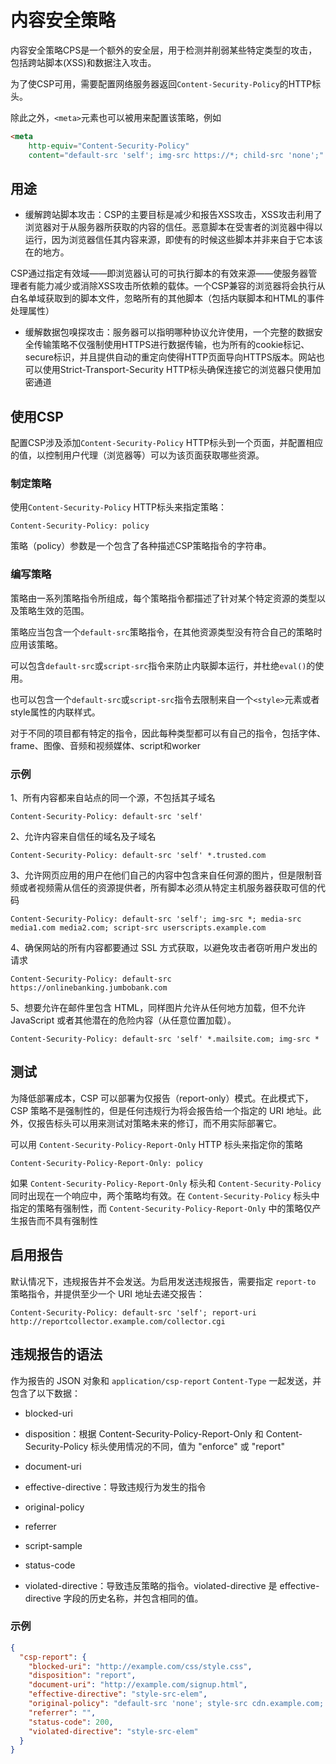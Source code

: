 # 内容安全策略

内容安全策略CPS是一个额外的安全层，用于检测并削弱某些特定类型的攻击，包括跨站脚本(XSS)和数据注入攻击。


为了使CSP可用，需要配置网络服务器返回`Content-Security-Policy`的HTTP标头。

除此之外，`<meta>`元素也可以被用来配置该策略，例如
```html
<meta 
    http-equiv="Content-Security-Policy"
    content="default-src 'self'; img-src https://*; child-src 'none';" />
```

## 用途

- 缓解跨站脚本攻击：CSP的主要目标是减少和报告XSS攻击，XSS攻击利用了浏览器对于从服务器所获取的内容的信任。恶意脚本在受害者的浏览器中得以运行，因为浏览器信任其内容来源，即使有的时候这些脚本并非来自于它本该在的地方。

CSP通过指定有效域——即浏览器认可的可执行脚本的有效来源——使服务器管理者有能力减少或消除XSS攻击所依赖的载体。一个CSP兼容的浏览器将会执行从白名单域获取到的脚本文件，忽略所有的其他脚本（包括内联脚本和HTML的事件处理属性）

- 缓解数据包嗅探攻击：服务器可以指明哪种协议允许使用，一个完整的数据安全传输策略不仅强制使用HTTPS进行数据传输，也为所有的cookie标记、secure标识，并且提供自动的重定向使得HTTP页面导向HTTPS版本。网站也可以使用Strict-Transport-Security HTTP标头确保连接它的浏览器只使用加密通道

## 使用CSP
配置CSP涉及添加`Content-Security-Policy` HTTP标头到一个页面，并配置相应的值，以控制用户代理（浏览器等）可以为该页面获取哪些资源。

### 制定策略
使用`Content-Security-Policy` HTTP标头来指定策略：

```
Content-Security-Policy: policy
```

策略（policy）参数是一个包含了各种描述CSP策略指令的字符串。

### 编写策略
策略由一系列策略指令所组成，每个策略指令都描述了针对某个特定资源的类型以及策略生效的范围。

策略应当包含一个`default-src`策略指令，在其他资源类型没有符合自己的策略时应用该策略。

可以包含`default-src`或`script-src`指令来防止内联脚本运行，并杜绝`eval()`的使用。

也可以包含一个`default-src`或`script-src`指令去限制来自一个`<style>`元素或者style属性的内联样式。

对于不同的项目都有特定的指令，因此每种类型都可以有自己的指令，包括字体、frame、图像、音频和视频媒体、script和worker

### 示例

1、所有内容都来自站点的同一个源，不包括其子域名

```
Content-Security-Policy: default-src 'self'
```

2、允许内容来自信任的域名及子域名

```
Content-Security-Policy: default-src 'self' *.trusted.com
```

3、允许网页应用的用户在他们自己的内容中包含来自任何源的图片，但是限制音频或者视频需从信任的资源提供者，所有脚本必须从特定主机服务器获取可信的代码

```
Content-Security-Policy: default-src 'self'; img-src *; media-src media1.com media2.com; script-src userscripts.example.com
```

4、确保网站的所有内容都要通过 SSL 方式获取，以避免攻击者窃听用户发出的请求
```
Content-Security-Policy: default-src https://onlinebanking.jumbobank.com
```

5、想要允许在邮件里包含 HTML，同样图片允许从任何地方加载，但不允许 JavaScript 或者其他潜在的危险内容（从任意位置加载）。
```
Content-Security-Policy: default-src 'self' *.mailsite.com; img-src *
```

## 测试
为降低部署成本，CSP 可以部署为仅报告（report-only）模式。在此模式下，CSP 策略不是强制性的，但是任何违规行为将会报告给一个指定的 URI 地址。此外，仅报告标头可以用来测试对策略未来的修订，而不用实际部署它。


可以用 `Content-Security-Policy-Report-Only` HTTP 标头来指定你的策略

```
Content-Security-Policy-Report-Only: policy
```

如果 `Content-Security-Policy-Report-Only` 标头和 `Content-Security-Policy` 同时出现在一个响应中，两个策略均有效。在 `Content-Security-Policy` 标头中指定的策略有强制性，而 `Content-Security-Policy-Report-Only` 中的策略仅产生报告而不具有强制性

## 启用报告
默认情况下，违规报告并不会发送。为启用发送违规报告，需要指定 `report-to` 策略指令，并提供至少一个 URI 地址去递交报告：
```
Content-Security-Policy: default-src 'self'; report-uri http://reportcollector.example.com/collector.cgi
```

## 违规报告的语法
作为报告的 JSON 对象和 `application/csp-report` `Content-Type` 一起发送，并包含了以下数据：

- blocked-uri

- disposition：根据 Content-Security-Policy-Report-Only 和 Content-Security-Policy 标头使用情况的不同，值为 "enforce" 或 "report"

- document-uri

- effective-directive：导致违规行为发生的指令

- original-policy

- referrer

- script-sample

- status-code

- violated-directive：导致违反策略的指令。violated-directive 是 effective-directive 字段的历史名称，并包含相同的值。

### 示例
```json
{
  "csp-report": {
    "blocked-uri": "http://example.com/css/style.css",
    "disposition": "report",
    "document-uri": "http://example.com/signup.html",
    "effective-directive": "style-src-elem",
    "original-policy": "default-src 'none'; style-src cdn.example.com; report-to /_/csp-reports",
    "referrer": "",
    "status-code": 200,
    "violated-directive": "style-src-elem"
  }
}
```

